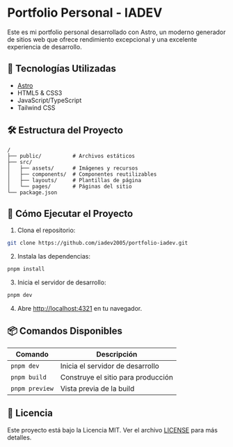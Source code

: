 # Portfolio Personal - IADEV

Este es mi portfolio personal desarrollado con Astro, un moderno generador de sitios web que ofrece rendimiento excepcional y una excelente experiencia de desarrollo.

## 🚀 Tecnologías Utilizadas

- [Astro](https://astro.build)
- HTML5 & CSS3
- JavaScript/TypeScript
- Tailwind CSS

## 🛠️ Estructura del Proyecto

```text
/
├── public/          # Archivos estáticos
├── src/
│   ├── assets/      # Imágenes y recursos
│   ├── components/  # Componentes reutilizables
│   ├── layouts/     # Plantillas de página
│   └── pages/       # Páginas del sitio
└── package.json
```

## 🚀 Cómo Ejecutar el Proyecto

1. Clona el repositorio:
```bash
git clone https://github.com/iadev2005/portfolio-iadev.git
```

2. Instala las dependencias:
```bash
pnpm install
```

3. Inicia el servidor de desarrollo:
```bash
pnpm dev
```

4. Abre [http://localhost:4321](http://localhost:4321) en tu navegador.

## 📦 Comandos Disponibles

| Comando | Descripción |
|---------|-------------|
| `pnpm dev` | Inicia el servidor de desarrollo |
| `pnpm build` | Construye el sitio para producción |
| `pnpm preview` | Vista previa de la build |

## 📝 Licencia

Este proyecto está bajo la Licencia MIT. Ver el archivo [LICENSE](LICENSE) para más detalles. 